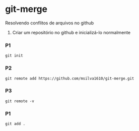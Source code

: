 # git-merge
Resolvendo conflitos de arquivos no github


1. Criar um repositório no github e inicializá-lo normalmente

### P1
```
git init
```


### P2
```
git remote add https://github.com/msilva1610/git-merge.git
```


### P3
```
git remote -v
```


### P1
```
git add .
```

